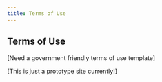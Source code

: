 ```yaml
---
title: Terms of Use
---
```


## Terms of Use

[Need a government friendly terms of use template]

[This is just a prototype site currently!]
